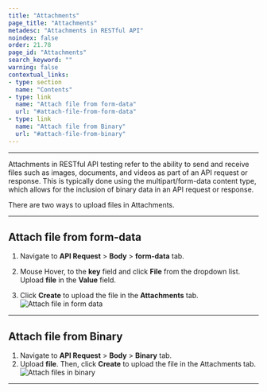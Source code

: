 ```yaml
---
title: "Attachments"
page_title: "Attachments"
metadesc: "Attachments in RESTful API"
noindex: false
order: 21.78
page_id: "Attachments"
search_keyword: ""
warning: false
contextual_links:
- type: section
  name: "Contents" 
- type: link
  name: "Attach file from form-data"
  url: "#attach-file-from-form-data"
- type: link
  name: "Attach file from Binary"
  url: "#attach-file-from-binary"
---
```


---

Attachments in RESTful API testing refer to the ability to send and receive files such as images, documents, and videos as part of an API request or response. This is typically done using the multipart/form-data content type, which allows for the inclusion of binary data in an API request or response. 

There are two ways to upload files in Attachments.

---

## **Attach file from form-data**

1. Navigate to **API Request** > **Body** > **form-data** tab.

2. Mouse Hover, to the **key** field and click **File** from the dropdown list. Upload **file** in the **Value** field.

3. Click **Create** to upload the file in the **Attachments** tab. ![Attach file in form data](https://s3.amazonaws.com/static-docs.testsigma.com/new_images/projects/overview/attachment_formdata_restapi.gif)

---

## **Attach file from Binary**

1. Navigate to **API Request** > **Body** > **Binary** tab.
2. Upload **file**. Then, click **Create** to upload the file in the Attachments tab. ![Attach files in binary](https://s3.amazonaws.com/static-docs.testsigma.com/new_images/projects/overview/attachment_binary_restapi.gif)

---
